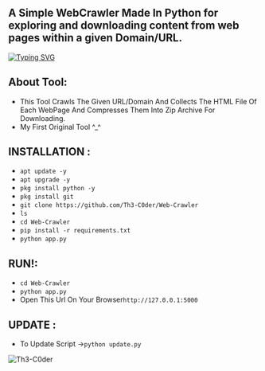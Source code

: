 ## A Simple WebCrawler Made In Python for exploring and downloading content from web pages within a given Domain/URL.
[![Typing SVG](https://readme-typing-svg.demolab.com?font=Rubik+Glitch&pause=1000&color=00FF00&random=false&width=435&lines=WebCrawler+By+%5BTh3-C0der%5D)](https://th3-c0der.github.io)

## About Tool:
- This Tool Crawls The Given URL/Domain And Collects The HTML File Of Each WebPage And Compresses Them Into Zip Archive For Downloading.
- My First Original Tool ^_^


## INSTALLATION :

* `apt update -y`
* `apt upgrade -y`
* `pkg install python -y`
* `pkg install git`
* `git clone https://github.com/Th3-C0der/Web-Crawler`
* `ls`
* `cd Web-Crawler`
* `pip install -r requirements.txt`
* `python app.py`

## RUN!:

* `cd Web-Crawler`
* `python app.py`
* Open This Url On Your Browser`http://127.0.0.1:5000`

## UPDATE :

* To Update Script →`python update.py`

<p align="left"> <img src="https://komarev.com/ghpvc/?username=Th3-C0der&label=Profile%20views&color=00ff00&style=flat" alt="Th3-C0der" /> </p>
